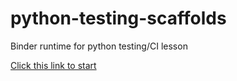 # python-testing-scaffolds
Binder runtime for python testing/CI lesson

[Click this link to start](https://mybinder.org/v2/gh/colinsauze/python-testing-scaffolds/HEAD)
